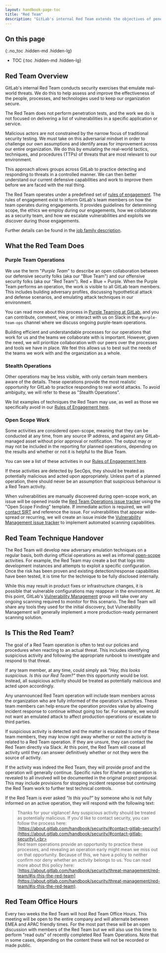```yaml
---
layout: handbook-page-toc
title: "Red Team"
description: "GitLab's internal Red Team extends the objectives of penetration testing by examining the security posture of the organization and their ability to implement effective cyber defenses."
---
```


## On this page
{:.no_toc .hidden-md .hidden-lg}

- TOC
{:toc .hidden-md .hidden-lg}

## Red Team Overview

GitLab's internal Red Team conducts security exercises that emulate real-world threats. We do this to help assess and improve the effectiveness of the people, processes, and technologies used to keep our organization secure.

The Red Team does not perform penetration tests, and the work we do is not focused on delivering a list of vulnerabilities in a specific application or service.

Malicious actors are not constrained by the narrow focus of traditional security testing. We must take on this adversarial mindset in order to challenge our own assumptions and identify areas for improvement across our entire organization. We do this by emulating the real-world tactics, techniques, and procedures (TTPs) of threats that are most relevant to our environment.

This approach allows groups across GitLab to practice detecting and responding to threats in a controlled manner. We can then better understand our current defensive capabilities and work to improve them before we are faced with the real thing.

The Red Team operates under a predefined set of [rules of engagement](./red-team-roe.html). The rules of engagement exist to inform GitLab's team members on how the team operates during engagements. It provides guidelines for determining scope, the ethics we employ during our engagements, how we collaborate as a security team, and how we escalate vulnerabilities and exploits we discover during those engagements.

Further details can be found in the [job family description](/job-families/security/security-engineer/#red-team).

## What the Red Team Does

### Purple Team Operations

We use the term "*Purple Team*" to describe an open collaboration between our defensive security folks (aka our "Blue Team") and our offensive security folks (aka our "Red Team"). Red + Blue = Purple. When the Purple Team performs an operation, the work is visible to all GitLab team members. This includes building adversary profiles, discussing hypothetical attack and defense scenarios, and emulating attack techniques in our environment.

You can read more about this process in [Purple Teaming at GitLab](purple-teaming/), and you can contribute, comment, view, or interact with us on Slack in the `#purple-team-ops` channel where we discuss ongoing purple-team operations.

Building efficient and understandable processes for our operations that work for us and the teams we collaborate with is important.  However, given the need, we will prioritize collaboration with our peers over the processes and tools we have in place.  We feel this allows us to best suit the needs of the teams we work with and the organization as a whole.

### Stealth Operations

Other operations may be less visible, with only certain team members aware of the details. These operations provide the most realistic opportunity for GitLab to practice responding to real world attacks. To avoid ambiguity, we will refer to these as "Stealth Operations".

We list examples of techniques the Red Team may use, as well as those we specifically avoid in our [Rules of Engagement here](./red-team-roe.html#stealth-operation-techniques).

### Open Scope Work

Some activities are considered open-scope, meaning that they can be conducted at any time, from any source IP address, and against any GitLab-managed asset without prior approval or notification. The output may or may not be included in the reporting for planned operations, depending on the results and whether or not it is helpful to the Blue Team.

You can see a list of these activities in our [Rules of Engagement here](./red-team-roe.html#open-scope-techniques).

If these activities are detected by SecOps, they should be treated as potentially malicious and acted upon appropriately. Unless part of a planned operation, there should never be an assumption that suspicious behaviour is a Red Team activity.

When vulnerabilities are manually discovered during open-scope work, an issue will be opened inside the [Red Team Operations issue tracker](https://gitlab.com/gitlab-com/gl-security/threatmanagement/redteam/redteam-internal/red-team-operations/-/issues) using the "Open Scope Finding" template. If immediate action is required, we will [contact SIRT](https://about.gitlab.com/handbook/security/#-contacting-the-team) and reference the issue. For vulnerabilities that appear wide-spread or recurring, we will create an issue inside the [Vulnerability Management issue tracker](https://gitlab.com/gitlab-com/gl-security/threatmanagement/vulnerability-management/vulnerability-management-internal/vulnerability-management-tracker/-/issues) to implement automated scanning capabilities.

## Red Team Technique Handover

The Red Team will develop new adversary emulation techniques on a regular basis, both during official operations as well as informal [open-scope](#open-scope-work) activities. For example, the Red Team may create a bot that logs into development instances and attempts to exploit a specific configuration. Once the risk has been proven and existing detection/response capabilities have been tested, it is time for the technique to be fully disclosed internally.

While this may result in product fixes or infrastructure changes, it is possible that vulnerable configurations may reappear in the environment. At this point, GitLab's [Vulnerability Management](https://about.gitlab.com/handbook/security/threat-management/vulnerability-management/) group will take over any ongoing scanning required to monitor for this scenario. The Red Team will share any tools they used for the initial discovery, but Vulnerability Management will generally implement a more production-ready permanent scanning solution.

## Is This the Red Team?

The goal of a Red Team operation is often to test our policies and procedures when reacting to an actual threat. This includes identifying suspicious activity and following the appropriate runbook to investigate and respond to that threat.

If any team member, at any time, could simply ask *"Hey, this looks suspicious. Is this our Red Team?"* then this opportunity would be lost. Instead, all suspicious activity should be treated as potentially malicious and acted upon accordingly.

Any unannounced Red Team operation will include team members across the organization who are fully informed of the operation's activities. These team members can help ensure the operation provides value by allowing incident response to continue without going too far. For example, we would not want an emulated attack to affect production operations or escalate to third parties.

If suspicious activity is detected and the matter is escalated to one of these team members, they may know right away whether or not the activity is related to a Red Team operation. If they are unsure, they can contact the Red Team directly via Slack. At this point, the Red Team will cease all activity until they can answer definitively whether or not they were the source of activity.

If the activity was indeed the Red Team, they will provide proof and the operation will generally continue. Specific rules for if/when an operation is revealed to all involved will be documented in the original project proposal. This may include provisions for stopping incident response but continuing the Red Team work to further test technical controls.

If the Red Team is ever asked *"Is this you?"* by someone who is not fully informed on an active operation, they will respond with the following text:

> Thanks for your vigilance! Any suspicious activity should be treated as potentially malicious. If you'd like to contact security, you can follow the process here: [https://about.gitlab.com/handbook/security/#contact-gitlab-security](https://about.gitlab.com/handbook/security/#contact-gitlab-security).<br><br>Red team operations provide an opportunity to practice these processes, and revealing an operation early might mean we miss out on that opportunity. Because of this, we have a policy to neither confirm nor deny whether an activity belongs to us. You can read more about this policy here: [https://about.gitlab.com/handbook/security/threat-management/red-team/#is-this-the-red-team](https://about.gitlab.com/handbook/security/threat-management/red-team/#is-this-the-red-team).

## Red Team Office Hours

Every two weeks the Red Team will host Red Team Office Hours. This meeting will be open to the entire company and will alternate between EMEA and APAC friendly times. For the most part these will be an open discussion with members of the Red Team but we will also use this time to perform "read outs" of recently completed Red Team Operations. Note that in some cases, depending on the content these will not be recorded or made public.
